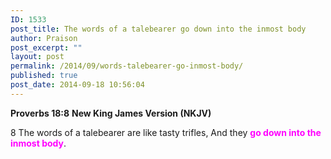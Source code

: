 ```yaml
---
ID: 1533
post_title: The words of a talebearer go down into the inmost body
author: Praison
post_excerpt: ""
layout: post
permalink: /2014/09/words-talebearer-go-inmost-body/
published: true
post_date: 2014-09-18 10:56:04
---
```

<strong>Proverbs 18:8</strong>
<strong> New King James Version (NKJV)</strong>

8 The words of a talebearer are like tasty trifles,
And they <span style="color: #ff00ff;"><strong>go down into the inmost body</strong></span>.